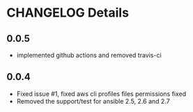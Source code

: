 # CHANGELOG Details

## 0.0.5

* implemented github actions and removed travis-ci

## 0.0.4

* Fixed issue #1, fixed aws cli profiles files permissions fixed
* Removed the support/test for ansible 2.5, 2.6 and 2.7
